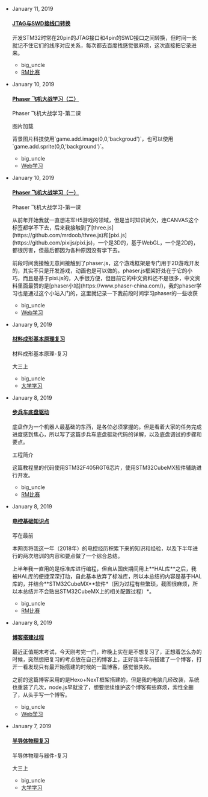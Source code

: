 <ul class="main_content" style="padding-left: 0;">
  <li><p class="date">January 11, 2019</p><h4 class="title"><a href="study/rm/?content=jtag_swd">JTAG与SWD接线口转换</a></h4><div class="excerpt"><p>开发STM32时常在20pin的JTAG接口和4pin的SWD接口之间转换，但时间一长就记不住它们的线序对应关系，每次都去百度找感觉很麻烦，这次直接把它录进来。</p></div><ul class="meta"><li>big_uncle</li><li><a href="study/rm/">RM比赛</a></li></ul></li>
  <li><p class="date">January 10, 2019</p><h4 class="title"><a href="study/web/?content=phaser_2">Phaser 飞机大战学习（二）</a></h4><div class="excerpt"><p>Phaser 飞机大战学习-第二课</p><p>图片加载</p><p>背景图片科技使用`game.add.image(0,0,'backgroud')`，也可以使用`game.add.sprite(0,0,'background')`。</p></div><ul class="meta"><li>big_uncle</li><li><a href="study/web/">Web学习</a></li></ul></li>
  <li><p class="date">January 10, 2019</p><h4 class="title"><a href="study/web/?content=phaser_1">Phaser 飞机大战学习（一）</a></h4><div class="excerpt"><p>Phaser 飞机大战学习-第一课</p><p>从前年开始我就一直想进军H5游戏的领域，但是当时知识尚欠，连CANVAS这个标签都学不下去，后来我接触到了[three.js](https://github.com/mrdoob/three.js)和[pixi.js](https://github.com/pixijs/pixi.js)，一个是3D的，基于WebGL，一个是2D的，都很厉害，但最后都因为各种原因没有学下去。</p><p>前段时间我接触无意间接触到了phaser.js，这个游戏框架是专门用于2D游戏开发的，其实不只是开发游戏，动画也是可以做的。phaser.js框架好处在于它的小巧，而且是基于pixi.js的，入手很方便，但目前它的中文资料还不是很多，中文资料里面最赞的是[phaser小站](https://www.phaser-china.com/)，我的phaser学习也是通过这个小站入门的，这里就记录一下我前段时间学习phaser的一些收获</p></div><ul class="meta"><li>big_uncle</li><li><a href="study/web/">Web学习</a></li></ul></li>
  <li><p class="date">January 9, 2019</p><h4 class="title"><a href="study/college/?content=meterials_forming">材料成形基本原理复习</a></h4><div class="excerpt"><p>材料成形基本原理-复习</p><p>大三上</p></div><ul class="meta"><li>big_uncle</li><li><a href="study/college/">大学学习</a></li></ul></li>
  <li><p class="date">January 8, 2019</p><h4 class="title"><a href="study/rm/?content=infantry_chassis">步兵车底盘驱动</a></h4><div class="excerpt"><p>底盘作为一个机器人最基础的东西，是各位必须掌握的。但是看着大家的任务完成进度感到焦心，所以写了这篇步兵车底盘驱动代码的详解，以及底盘调试的步骤和要点。</p><p>工程简介</p><p>这篇教程里的代码使用STM32F405RGT6芯片，使用STM32CubeMX软件辅助进行开发。</p></div><ul class="meta"><li>big_uncle</li><li><a href="study/rm/">RM比赛</a></li></ul></li>
  <li><p class="date">January 8, 2019</p><h4 class="title"><a href="study/rm/?content=basic_knowladge">电控基础知识点</a></h4><div class="excerpt"><p>写在最前</p><p>本网页将我这一年（2018年）的电控经历积累下来的知识和经验，以及下半年进行的两次培训的内容和要点做了一个综合总结。</p><p>上半年我一直用的是标准库进行编程，但自从国庆期间用上**HAL库**之后，我被HAL库的便捷深深打动，自此基本放弃了标准库，所以本总结的内容是基于HAL库的，并结合**STM32CubeMX**软件*（因为过程有些繁琐，截图很麻烦，所以本总结并不会贴出STM32CubeMX上的相关配置过程）*。</p></div><ul class="meta"><li>big_uncle</li><li><a href="study/rm/">RM比赛</a></li></ul></li>
  <li><p class="date">January 8, 2019</p><h4 class="title"><a href="study/web/?content=create_blog">博客搭建过程</a></h4><div class="excerpt"><p>最近正值期末考试，今天刚考完一门，昨晚上实在是不想复习了，正想着怎么办的时候，突然想把复习的考点放在自己的博客上，正好我半年前搭建了一个博客，打开一看发现只有最开始搭建的时候的一篇博客，感觉很失败。</p><p>之前的这篇博客采用的是Hexo+NexT框架搭建的，但是我的电脑几经改装，系统也重装了几次，node.js早就没了，想要继续维护这个博客有些麻烦，索性全删了，从头手写一个博客。</p></div><ul class="meta"><li>big_uncle</li><li><a href="study/web/">Web学习</a></li></ul></li>
  <li><p class="date">January 7, 2019</p><h4 class="title"><a href="study/college/?content=semiconductor">半导体物理复习</a></h4><div class="excerpt"><p>半导体物理与器件-复习</p><p>大三上</p></div><ul class="meta"><li>big_uncle</li><li><a href="study/college/">大学学习</a></li></ul></li>
</ul>